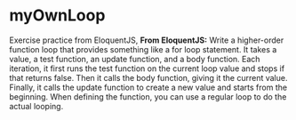 # myOwnLoop
Exercise practice from EloquentJS, **From EloquentJS:** Write a higher-order function loop that provides something like a for loop statement. It takes a value, a test function, an update function, and a body function. Each iteration, it first runs the test function on the current loop value and stops if that returns false. Then it calls the body function, giving it the current value. Finally, it calls the update function to create a new value and starts from the beginning.  When defining the function, you can use a regular loop to do the actual looping.
